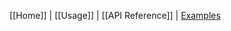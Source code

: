 [[Home]] | [[Usage]] | [[API Reference]] | [Examples](https://toxicfork.github.com/react-three-renderer-example/)
